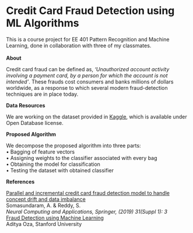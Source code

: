 # Credit Card Fraud Detection using ML Algorithms
This is a course project for EE 401 Pattern Recognition and Machine Learning, done in collaboration with three of my classmates.
<br>
<br>
<b>
  About
</b>
<p> 
Credit card fraud can be defined as, <i> ‘Unauthorized account activity involving a payment card, by a person for which the         account is not intended’</i>. These frauds cost consumers and banks millions of dollars worldwide, as a response to which several modern fraud-detection techniques are in place today.
</p>
<b>
Data Resources
</b>
<p> 
We are working on the dataset provided in <a href="https://www.kaggle.com/mlg-ulb/creditcardfraud">Kaggle</a>, which is available under Open Database license.
</p>
<b>
  Proposed Algorithm
</b>
<p>
We decompose the proposed algorithm into three parts:<br>
• Bagging of feature vectors
  <br>
• Assigning weights to the classifier associated with every bag
   <br>
• Obtaining the model for classification
   <br>
• Testing the dataset with obtained classifier
</p>
<b>
  References
</b>
<p>
  <a href="https://doi.org/10.1007/s00521-018-3633-8">Parallel and incremental credit card fraud detection model to handle concept drift and data imbalance </a><br>
Somasundaram, A. & Reddy, S.<br>
  <i> Neural Computing and Applications, Springer, (2019) 31(Suppl 1): 3</i>
  <br>
   <a href="http://cs229.stanford.edu/proj2018/report/261.pdf">Fraud Detection using Machine Learning</a><br>
Aditya Oza, Stanford University<br>
</p>

